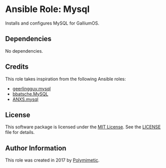 # Ansible Role: Mysql

Installs and configures MySQL for GalliumOS.

## Dependencies

No dependencies.

## Credits

This role takes inspiration from the following Ansible roles:

- [geerlingguy.mysql](https://github.com/geerlingguy/ansible-role-mysql)
- [bbatsche.MySQL](https://github.com/bbatsche/Ansible-MySQL-Role)
- [ANXS.mysql](https://github.com/ANXS/mysql)

## License

This software package is licensed under the [MIT License](https://opensource.org/licenses/MIT). See the [LICENSE](./LICENSE) file for details.

## Author Information

This role was created in 2017 by [Polymimetic](https://github.com/polymimetic).
